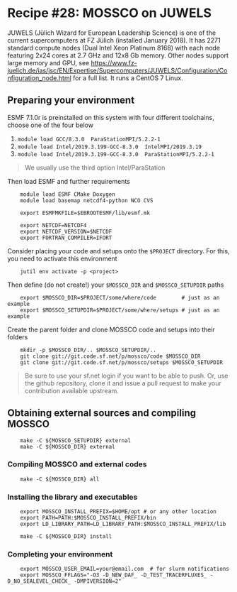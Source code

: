 # Recipe #28: MOSSCO on JUWELS

JUWELS (Jülich Wizard for European Leadership Science) is one of the current supercomputers at FZ Jülich (installed January 2018).  It has 2271 standard compute nodes (Dual Intel Xeon Platinum 8168)
with each node featuring 2x24 cores at 2.7 GHz and  12x8 Gb memory.  Other nodes support
large memory and GPU, see https://www.fz-juelich.de/ias/jsc/EN/Expertise/Supercomputers/JUWELS/Configuration/Configuration_node.html for a full list.  It runs a CentOS 7 Linux.

## Preparing your environment

ESMF 7.1.0r is preinstalled on this system with four different toolchains, choose one of the
four below

1. `module load GCC/8.3.0  ParaStationMPI/5.2.2-1`
2. `module load Intel/2019.3.199-GCC-8.3.0  IntelMPI/2019.3.19`
3. `module load Intel/2019.3.199-GCC-8.3.0  ParaStationMPI/5.2.2-1`

> We usually use the third option Intel/ParaStation

Then load ESMF and further requirements

		module load ESMF CMake Doxygen
		module load basemap netcdf4-python NCO CVS

		export ESMFMKFILE=$EBROOTESMF/lib/esmf.mk

		export NETCDF=NETCDF4
		export NETCDF_VERSION=$NETCDF
		export FORTRAN_COMPILER=IFORT

Consider placing your code and setups onto the `$PROJECT` directory.  For this,
you need to activate this environment

		jutil env activate -p <project>

Then define (do not create!) your `$MOSSCO_DIR` and `$MOSSCO_SETUPDIR` paths

		export $MOSSCO_DIR=$PROJECT/some/where/code        # just as an example
		export $MOSSCO_SETUPDIR=$PROJECT/some/where/setups # just as an example

Create the parent folder and clone MOSSCO code and setups into their folders

		mkdir -p $MOSSCO_DIR/.. $MOSSCO_SETUPDIR/..
		git clone git://git.code.sf.net/p/mossco/code $MOSSCO_DIR
		git clone git://git.code.sf.net/p/mossco/setups $MOSSCO_SETUPDIR

> Be sure to use your sf.net login if you want to be able to push.  Or, use
> the github repository, clone it and issue a pull request to make your
> contribution available upstream.

## Obtaining external sources and compiling MOSSCO

		make -C ${MOSSCO_SETUPDIR} external
		make -C ${MOSSCO_DIR} external

### Compiling MOSSCO and external codes

		make -C ${MOSSCO_DIR} all

### Installing the library and executables

		export MOSSCO_INSTALL_PREFIX=$HOME/opt # or any other location
		export PATH=PATH:$MOSSCO_INSTALL_PREFIX/bin
		export LD_LIBRARY_PATH=LD_LIBRARY_PATH:$MOSSCO_INSTALL_PREFIX/lib

		make -C ${MOSSCO_DIR} install

### Completing your environment

		export MOSSCO_USER_EMAIL=your@email.com  # for slurm notifications
		export MOSSCO_FFLAGS="-O3 -D_NEW_DAF_ -D_TEST_TRACERFLUXES_ -D_NO_SEALEVEL_CHECK_ -DMPIVERSION=2"
